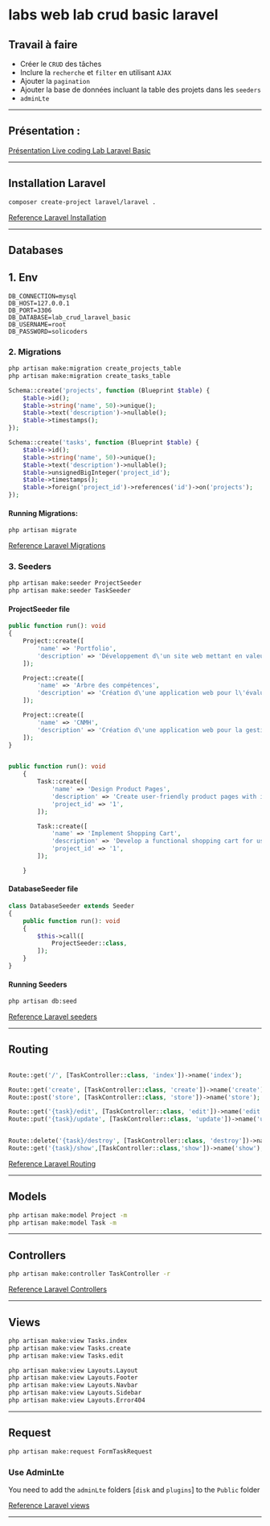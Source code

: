 # labs web lab crud basic laravel


## Travail à faire

- Créer le `CRUD` des tâches
- Inclure la `recherche` et `filter` en utilisant `AJAX`
- Ajouter la `pagination`
- Ajouter la base de données incluant la table des projets dans les `seeders`
- `adminLte`

___
## Présentation :
[Présentation Live coding Lab Laravel Basic](https://docs.google.com/presentation/d/176TlPBFBSugG85ieaXXGPzOTf3MoXjWpkF5mYHJykJQ/edit?usp=sharing)
___
## Installation Laravel 

```bash
composer create-project laravel/laravel .
```

[Reference Laravel Installation](https://laravel.com/docs/10.x)
___

## Databases
## 1. Env
```
DB_CONNECTION=mysql
DB_HOST=127.0.0.1
DB_PORT=3306
DB_DATABASE=lab_crud_laravel_basic
DB_USERNAME=root
DB_PASSWORD=solicoders
```

### 2. Migrations

```bash
php artisan make:migration create_projects_table
php artisan make:migration create_tasks_table
```

```php
Schema::create('projects', function (Blueprint $table) {
    $table->id();
    $table->string('name', 50)->unique();
    $table->text('description')->nullable();
    $table->timestamps();
});
```

```php
Schema::create('tasks', function (Blueprint $table) {
    $table->id();
    $table->string('name', 50)->unique();
    $table->text('description')->nullable();
    $table->unsignedBigInteger('project_id');
    $table->timestamps();
    $table->foreign('project_id')->references('id')->on('projects');
});
```
#### Running Migrations:
```bash
php artisan migrate
```
[Reference Laravel Migrations](https://laravel.com/docs/10.x/migrations#main-content)


### 3. Seeders

```bash
php artisan make:seeder ProjectSeeder
php artisan make:seeder TaskSeeder
```

#### ProjectSeeder file
```php
public function run(): void
{
    Project::create([
        'name' => 'Portfolio',
        'description' => 'Développement d\'un site web mettant en valeur nos compétences.',
    ]);

    Project::create([
        'name' => 'Arbre des compétences',
        'description' => 'Création d\'une application web pour l\'évaluation des compétences.',
    ]);

    Project::create([
        'name' => 'CNMH',
        'description' => 'Création d\'une application web pour la gestion des patients de centre CNMH.',
    ]);
}
```
```php

public function run(): void
    {
        Task::create([
            'name' => 'Design Product Pages',
            'description' => 'Create user-friendly product pages with images and descriptions',
            'project_id' => '1',
        ]);

        Task::create([
            'name' => 'Implement Shopping Cart',
            'description' => 'Develop a functional shopping cart for users to add and manage items',
            'project_id' => '1',
        ]);

    }

```

#### DatabaseSeeder file
```php
class DatabaseSeeder extends Seeder
{
    public function run(): void
    {
        $this->call([
            ProjectSeeder::class,
        ]);
    }
}
```
#### Running Seeders
```bash
php artisan db:seed

```
[Reference Laravel seeders](https://laravel.com/docs/10.x/seeding#writing-seeders)

___

## Routing

```php

Route::get('/', [TaskController::class, 'index'])->name('index');

Route::get('create', [TaskController::class, 'create'])->name('create');
Route::post('store', [TaskController::class, 'store'])->name('store');

Route::get('{task}/edit', [TaskController::class, 'edit'])->name('edit');
Route::put('{task}/update', [TaskController::class, 'update'])->name('update');


Route::delete('{task}/destroy', [TaskController::class, 'destroy'])->name('destroy');
Route::get('{task}/show',[TaskController::class,'show'])->name('show');

```

[Reference Laravel Routing](https://laravel.com/docs/10.x/routing#main-content)

___
## Models

```bash
php artisan make:model Project -m
php artisan make:model Task -m
```
___



## Controllers
```bash
php artisan make:controller TaskController -r

```
[Reference Laravel Controllers](https://laravel.com/docs/10.x/controllers#main-content)
___

## Views

```bash
php artisan make:view Tasks.index
php artisan make:view Tasks.create
php artisan make:view Tasks.edit

php artisan make:view Layouts.Layout
php artisan make:view Layouts.Footer
php artisan make:view Layouts.Navbar
php artisan make:view Layouts.Sidebar
php artisan make:view Layouts.Error404

```
___

## Request

```bash
php artisan make:request FormTaskRequest
```

### Use AdminLte

You need to add the `adminLte` folders [`disk` and `plugins`] to the `Public` folder

[Reference Laravel views](https://laravel.com/docs/10.x/views#main-content)

___
